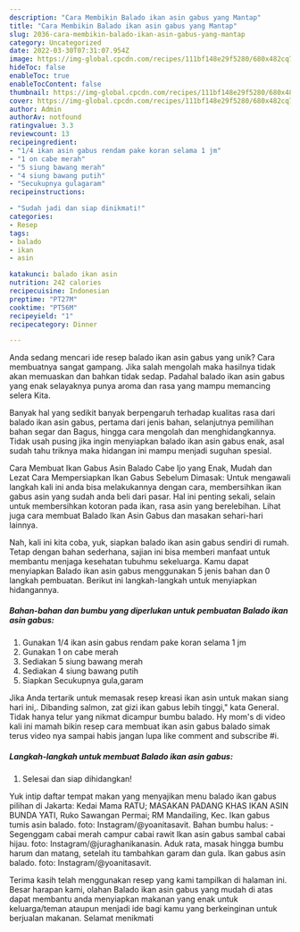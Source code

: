 ```yaml
---
description: "Cara Membikin Balado ikan asin gabus yang Mantap"
title: "Cara Membikin Balado ikan asin gabus yang Mantap"
slug: 2036-cara-membikin-balado-ikan-asin-gabus-yang-mantap
category: Uncategorized
date: 2022-03-30T07:31:07.954Z
image: https://img-global.cpcdn.com/recipes/111bf148e29f5280/680x482cq70/balado-ikan-asin-gabus-foto-resep-utama.jpg
hideToc: false
enableToc: true
enableTocContent: false
thumbnail: https://img-global.cpcdn.com/recipes/111bf148e29f5280/680x482cq70/balado-ikan-asin-gabus-foto-resep-utama.jpg
cover: https://img-global.cpcdn.com/recipes/111bf148e29f5280/680x482cq70/balado-ikan-asin-gabus-foto-resep-utama.jpg
author: Admin
authorAv: notfound
ratingvalue: 3.3
reviewcount: 13
recipeingredient:
- "1/4 ikan asin gabus rendam pake koran selama 1 jm"
- "1 on cabe merah"
- "5 siung bawang merah"
- "4 siung bawang putih"
- "Secukupnya gulagaram"
recipeinstructions:

- "Sudah jadi dan siap dinikmati!"
categories:
- Resep
tags:
- balado
- ikan
- asin

katakunci: balado ikan asin 
nutrition: 242 calories
recipecuisine: Indonesian
preptime: "PT27M"
cooktime: "PT56M"
recipeyield: "1"
recipecategory: Dinner

---
```





Anda sedang mencari ide resep balado ikan asin gabus yang unik? Cara membuatnya sangat gampang. Jika salah mengolah maka hasilnya tidak akan memuaskan dan bahkan tidak sedap. Padahal balado ikan asin gabus yang enak selayaknya punya aroma dan rasa yang mampu memancing selera Kita.





Banyak hal yang sedikit banyak berpengaruh terhadap kualitas rasa dari balado ikan asin gabus, pertama dari jenis bahan, selanjutnya pemilihan bahan segar dan Bagus, hingga cara mengolah dan menghidangkannya. Tidak usah pusing jika ingin menyiapkan balado ikan asin gabus enak,      asal sudah tahu triknya maka hidangan ini mampu menjadi suguhan spesial.














Cara Membuat Ikan Gabus Asin Balado Cabe Ijo yang Enak, Mudah dan Lezat Cara Mempersiapkan Ikan Gabus Sebelum Dimasak: Untuk mengawali langkah kali ini anda bisa melakukannya dengan cara, membersihkan ikan gabus asin yang sudah anda beli dari pasar. Hal ini penting sekali, selain untuk membersihkan kotoran pada ikan, rasa asin yang berelebihan. Lihat juga cara membuat Balado Ikan Asin Gabus dan masakan sehari-hari lainnya.






Nah, kali ini kita coba, yuk, siapkan balado ikan asin gabus sendiri di rumah. Tetap dengan bahan sederhana, sajian ini bisa memberi manfaat untuk membantu menjaga kesehatan tubuhmu sekeluarga. Kamu dapat menyiapkan Balado ikan asin gabus menggunakan 5 jenis bahan dan 0 langkah pembuatan. Berikut ini langkah-langkah untuk menyiapkan hidangannya.

<!--inarticleads1-->

##### Bahan-bahan dan bumbu yang diperlukan untuk pembuatan Balado ikan asin gabus:

1. Gunakan 1/4 ikan asin gabus rendam pake koran selama 1 jm
1. Gunakan 1 on cabe merah
1. Sediakan 5 siung bawang merah
1. Sediakan 4 siung bawang putih
1. Siapkan Secukupnya gula,garam


Jika Anda tertarik untuk memasak resep kreasi ikan asin untuk makan siang hari ini,. Dibanding salmon, zat gizi ikan gabus lebih tinggi,&#34; kata General. Tidak hanya telur yang nikmat dicampur bumbu balado. Hy mom&#39;s di video kali ini mamah bikin resep cara membuat ikan asin gabus balado simak terus video nya sampai habis jangan lupa like comment and subscribe #i. 

<!--inarticleads2-->

##### Langkah-langkah untuk membuat Balado ikan asin gabus:


1. Selesai dan siap dihidangkan!

Yuk intip daftar tempat makan yang menyajikan menu balado ikan gabus pilihan di Jakarta: Kedai Mama RATU; MASAKAN PADANG KHAS IKAN ASIN BUNDA YATI, Ruko Sawangan Permai; RM Mandailing, Kec. Ikan gabus tumis asin balado. foto: Instagram/@yoanitasavit. Bahan bumbu halus: - Segenggam cabai merah campur cabai rawit Ikan asin gabus sambal cabai hijau. foto: Instagram/@juraghanikanasin. Aduk rata, masak hingga bumbu harum dan matang, setelah itu tambahkan garam dan gula. Ikan gabus asin balado. foto: Instagram/@yoanitasavit. 

Terima kasih telah menggunakan resep yang kami tampilkan di halaman ini. Besar harapan kami, olahan Balado ikan asin gabus yang mudah di atas dapat membantu anda menyiapkan makanan yang enak untuk keluarga/teman ataupun menjadi ide bagi kamu yang berkeinginan untuk berjualan makanan. Selamat menikmati
